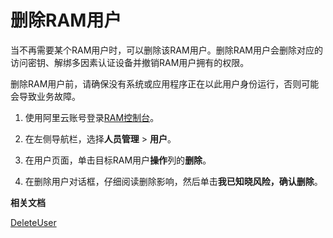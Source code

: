 # 删除RAM用户

当不再需要某个RAM用户时，可以删除该RAM用户。删除RAM用户会删除对应的访问密钥、解绑多因素认证设备并撤销RAM用户拥有的权限。

删除RAM用户前，请确保没有系统或应用程序正在以此用户身份运行，否则可能会导致业务故障。

1.  使用阿里云账号登录[RAM控制台](https://ram.console.aliyun.com/)。

2.  在左侧导航栏，选择**人员管理** \> **用户**。

3.  在用户页面，单击目标RAM用户**操作**列的**删除**。

4.  在删除用户对话框，仔细阅读删除影响，然后单击**我已知晓风险，确认删除**。


**相关文档**  


[DeleteUser](/intl.zh-CN/API参考/API参考（RAM）/用户管理接口/DeleteUser.md)

